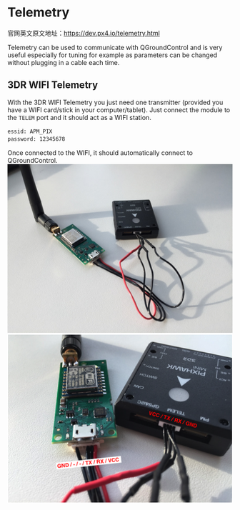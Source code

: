 # Telemetry

官网英文原文地址：https://dev.px4.io/telemetry.html

Telemetry can be used to communicate with QGroundControl and is very useful especially for tuning for example as parameters can be changed without plugging in a cable each time.

## 3DR WIFI Telemetry
With the 3DR WIFI Telemetry you just need one transmitter (provided you have a WIFI card/stick in your computer/tablet). Just connect the module to the ```TELEM``` port and it should act as a WIFI station.
```sh
essid: APM_PIX
password: 12345678
```
Once connected to the WIFI, it should automatically connect to QGroundControl.
![wifi1](../pictures//hardware/3dr_wifi_1.JPG)
![wifi2](../pictures//hardware/3dr_wifi_2.png)

